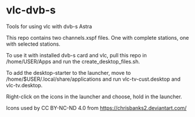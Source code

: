 # vlc-dvb-s
Tools for using vlc with dvb-s Astra

This repo contains two channels.xspf files.
One with complete stations, one with selected stations.

To use it with installed dvb-s card and vlc,
pull this repo in /home/USER/Apps
and run the create_desktop_files.sh.

To add the desktop-starter to the launcher, move to
/home/$USER/.local/share/applications
and run
vlc-tv-cust.desktop and vlc-tv.desktop.

Right-click on the icons in the launcher and choose, hold in the launcher.

Icons used by CC BY-NC-ND 4.0 from
https://chrisbanks2.deviantart.com/
